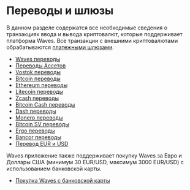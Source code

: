 # Переводы и шлюзы

В данном разделе содержатся все необходимые сведения о транзакциях ввода и вывода криптовалют, которые поддерживает платформа Waves. Все транзакции с внешними криптовалютами обрабатываются [платежными шлюзами](/waves-client/frequently-asked-questions-faq/transfers-and-gateways/payment-gateway.md).

* [Waves переводы](transfers-and-gateways/waves-transfers.md)
* [Переводы Ассетов](transfers-and-gateways/asset-transfers.md)
* [Vostok переводы](transfers-and-gateways/vostok-transfers.md)
* [Bitcoin переводы](transfers-and-gateways/bitcoin-transfers.md)
* [Ethereum переводы](transfers-and-gateways/ethereum-transfers.md)
* [Litecoin переводы](transfers-and-gateways/litecoin-transfers.md)
* [Zcash переводы](transfers-and-gateways/zcash-transfers.md)
* [Bitcoin Cash переводы](transfers-and-gateways/bitcoin-cash-transfers.md)
* [Dash переводы](transfers-and-gateways/dash-transfers.md)
* [Monero переводы](transfers-and-gateways/monero-transfers.md)
* [Bitcoin SV переводы](transfers-and-gateways/bitcoin-sv-transfers.md)
* [Ergo переводы](transfers-and-gateways/ergo-transfers.md)
* [Bancor переводы](transfers-and-gateways/bancor-transfers.md)
* [Перевод EUR и USD](transfers-and-gateways/eur-usd-transfers.md)

Waves приложение также поддерживает покупку Waves за Евро и Доллары США (минимум 30 EUR/USD, максимум 3000 EUR/USD) с использованием банковской карты.

* [Покупка Waves с банковской карты](transfers-and-gateways/buying-waves-using-card.md)
